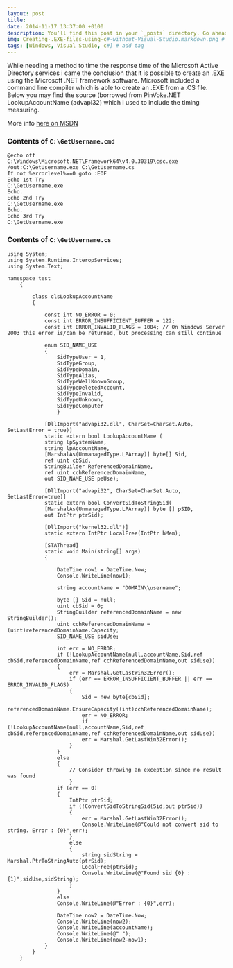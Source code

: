 ```yaml
---
layout: post
title: 
date: 2014-11-17 13:37:00 +0100
description: You’ll find this post in your `_posts` directory. Go ahead and edit it and re-build the site to see your changes. # Add post description (optional)
img: Creating-.EXE-files-using-c#-without-Visual-Studio.markdown.png # Add image post (optional)
tags: [Windows, Visual Studio, c#] # add tag
---
```

While needing a method to time the response time of the Microsoft Active Directory services i came the conclusion that it is possible to create an .EXE using the Microsoft .NET framework software. Microsoft included a command line compiler which is able to create an .EXE from a .CS file. Below you may find the source (borrowed from PinVoke.NET LookupAccountName (advapi32) which i used to include the timing measuring.

More info [here on MSDN]([http://msdn.microsoft.com/en-us/library/78f4aasd.aspx)

### Contents of ```C:\GetUsername.cmd```

```
@echo off
C:\Windows\Microsoft.NET\Framework64\v4.0.30319\csc.exe /out:C:\GetUsername.exe C:\GetUsername.cs
If not %errorlevel%==0 goto :EOF
Echo 1st Try
C:\GetUsername.exe
Echo.
Echo 2nd Try
C:\GetUsername.exe
Echo.
Echo 3rd Try
C:\GetUsername.exe
```

### Contents of ```C:\GetUsername.cs```

```
using System;
using System.Runtime.InteropServices;
using System.Text;

namespace test
	{

		class clsLookupAccountName
		{

			const int NO_ERROR = 0;
			const int ERROR_INSUFFICIENT_BUFFER = 122;
			const int ERROR_INVALID_FLAGS = 1004; // On Windows Server 2003 this error is/can be returned, but processing can still continue

			enum SID_NAME_USE
			{
				SidTypeUser = 1,
				SidTypeGroup,
				SidTypeDomain,
				SidTypeAlias,
				SidTypeWellKnownGroup,
				SidTypeDeletedAccount,
				SidTypeInvalid,
				SidTypeUnknown,
				SidTypeComputer
				}

			[DllImport("advapi32.dll", CharSet=CharSet.Auto, SetLastError = true)]
			static extern bool LookupAccountName ( 
			string lpSystemName,
			string lpAccountName,
			[MarshalAs(UnmanagedType.LPArray)] byte[] Sid,
			ref uint cbSid,
			StringBuilder ReferencedDomainName,
			ref uint cchReferencedDomainName,
			out SID_NAME_USE peUse);

			[DllImport("advapi32", CharSet=CharSet.Auto, SetLastError=true)]
			static extern bool ConvertSidToStringSid(
			[MarshalAs(UnmanagedType.LPArray)] byte [] pSID,
			out IntPtr ptrSid);

			[DllImport("kernel32.dll")]
			static extern IntPtr LocalFree(IntPtr hMem);

			[STAThread]
			static void Main(string[] args)
			{

				DateTime now1 = DateTime.Now;
				Console.WriteLine(now1);

				string accountName = "DOMAIN\\username";

				byte [] Sid = null;
				uint cbSid = 0;
				StringBuilder referencedDomainName = new StringBuilder();
				uint cchReferencedDomainName = (uint)referencedDomainName.Capacity;
				SID_NAME_USE sidUse;

				int err = NO_ERROR;
				if (!LookupAccountName(null,accountName,Sid,ref cbSid,referencedDomainName,ref cchReferencedDomainName,out sidUse))
				{
					err = Marshal.GetLastWin32Error();
					if (err == ERROR_INSUFFICIENT_BUFFER || err == ERROR_INVALID_FLAGS)
					{
						Sid = new byte[cbSid];
						referencedDomainName.EnsureCapacity((int)cchReferencedDomainName);
						err = NO_ERROR;
						if (!LookupAccountName(null,accountName,Sid,ref cbSid,referencedDomainName,ref cchReferencedDomainName,out sidUse))
						err = Marshal.GetLastWin32Error();
					}
				}
				else
				{
					// Consider throwing an exception since no result was found
					}
				if (err == 0)
				{
					IntPtr ptrSid;
					if (!ConvertSidToStringSid(Sid,out ptrSid))
					{
						err = Marshal.GetLastWin32Error();
						Console.WriteLine(@"Could not convert sid to string. Error : {0}",err);
					}
					else
					{
						string sidString = Marshal.PtrToStringAuto(ptrSid);
						LocalFree(ptrSid);
						Console.WriteLine(@"Found sid {0} : {1}",sidUse,sidString);
					}
				}
				else
				Console.WriteLine(@"Error : {0}",err);

				DateTime now2 = DateTime.Now;
				Console.WriteLine(now2);
				Console.WriteLine(accountName);
				Console.WriteLine(@" ");
				Console.WriteLine(now2-now1);
			}
		}
	}
```